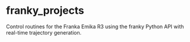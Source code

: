 # franky_projects
Control routines for the Franka Emika R3 using the franky Python API with real-time trajectory generation.
